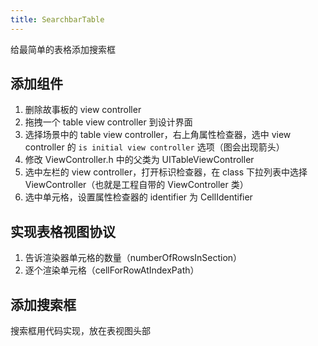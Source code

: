 ```yaml
---
title: SearchbarTable
---
```


给最简单的表格添加搜索框

## 添加组件

1. 删除故事板的 view controller
2. 拖拽一个 table view controller 到设计界面
3. 选择场景中的 table view controller，右上角属性检查器，选中 view controller 的 `is initial view controller` 选项（图会出现箭头）
4. 修改 ViewController.h 中的父类为 UITableViewController
5. 选中左栏的 view controller，打开标识检查器，在 class 下拉列表中选择 ViewController（也就是工程自带的 ViewController 类）
6. 选中单元格，设置属性检查器的 identifier 为 CellIdentifier

## 实现表格视图协议

1. 告诉渲染器单元格的数量（numberOfRowsInSection）
2. 逐个渲染单元格（cellForRowAtIndexPath）

## 添加搜索框

搜索框用代码实现，放在表视图头部